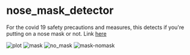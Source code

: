 # nose_mask_detector
For the covid 19 safety precautions and measures, this detects if you're putting on a nose mask or not. Link [here](https://austine316.github.io/nose_mask_detector/
)

![plot](https://user-images.githubusercontent.com/77448406/145830542-6d2b7615-5a37-494c-87d5-0bacee0fb33b.png)
![mask](https://user-images.githubusercontent.com/77448406/145830413-3c4b96a4-acee-46c6-ad74-7f81454c2184.png)
![no_mask](https://user-images.githubusercontent.com/77448406/145830465-8cbf4538-b1cc-4fe0-b62c-84494c6c50cf.png)
![mask-nomask](https://user-images.githubusercontent.com/77448406/145830485-9b469c9a-b501-44df-b5fb-9d00467bf9aa.png)
